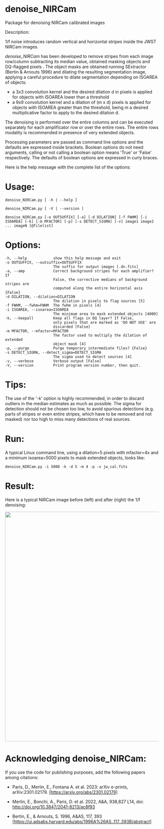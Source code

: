 # denoise_NIRCam

Package for denoising NIRCam calibrated images

Description: 

1/f noise introduces random vertical and horizontal stripes inside the JWST NIRCam images. 

*denoise_NIRCam* has been developed to remove stripes from each image row/column subtracting its median value, obtained
masking objects and DQ-flagged pixels . The object masks are obtained running SExtractor (Bertin & Arnouts 1996) and dilating 
the resulting segmentation image, applying a careful procedure to dilate segmentation depending on ISOAREA of objects:
-  a 3x3 convolution kernel and the desired dilation d in pixels is applied for objects with ISOAREA lower than a threshold
-  a 9x9 convolution kernel and a dilation of (m x d) pixels is applied for objects with ISOAREA greater than the threshold, 
being m a desired multiplicative factor to apply to the desired dilation d.

The denoising is performed over the entire columns and can be executed separately for each amplificator row or over 
the entire rows. The entire rows modality is recommended in presence of very extended objects.

Processing parameters are passed as command line options and the defaults are expressed inside brackets. 
Boolean options do not need arguments, calling or not calling a boolean option means 'True' or 'False' 
respectively. The defaults of boolean options are expressed in curly braces.

Here is the help message with the complete list of the options:

# Usage: 

    denoise_NIRCam.py [ -h | --help ]

    denoise_NIRCam.py [ -V | --version ]

    denoise_NIRCam.py [-o OUTSUFFIX] [-a] [-d DILATION] [-f FWHM] [-i ISOAREA] [-k] [-m MFACTOR] [-p] [-s DETECT_SIGMA] [-v] image1 image2 ... imageN [@filelist]

# Options:


    -h, --help            show this help message and exit
    -o OUTSUFFIX, --outsuffix=OUTSUFFIX
                          The suffix for output images [.dn.fits]
    -a, --amp             Correct background stripes for each amplifier? If
                          False, the corrective medians of background stripes are 
                          computed along the entire horizontal axis {False}
    -d DILATION, --dilation=DILATION
                          The dilation in pixels to flag sources [5]
    -f FWHM, --fwhm=FWHM  The fwhm in pixels [4]
    -i ISOAREA, --isoarea=ISOAREA
                          The minimum area to mask extended objects [4000]
    -k, --keepall         Keep all flags in DQ layer? If False,
                          only pixels that are marked as 'DO NOT USE' are
                          discarded [False]
    -m MFACTOR, --mfactor=MFACTOR
                          The factor used to multiply the dilation of extended
                          object mask [4]
    -p, --purge           Purge temporary intermediate files? {False}
    -s DETECT_SIGMA, --detect_sigma=DETECT_SIGMA
                          The sigma used to detect sources [4]
    -v, --verbose         Verbose output [False]
    -V, --version         Print program version number, then quit.

# Tips:

The use of the '-k' option is highly recommended, in order to discard outliers in the median estimates as much as possible. 
The sigma for detection should not be chosen too low, to avoid spurious detections (e.g. parts of stripes or even entire stripes, which have 
to be removed and not masked) nor too high to miss many detections of real sources. 

# Run:

A typical Linux command line, using a dilation=5 pixels with mfactor=4x and a minimum isoarea=5000 pixels to mask extended objects, looks like:

    denoise_NIRCam.py -i 5000 -k -d 5 -m 4 -p -v jw_cal.fits 
    
# Result:

Here is a typical NIRCam image before (left) and after (right) the 1/f denoising:

<img src="https://user-images.githubusercontent.com/68115391/222123579-fe481925-48cf-4468-9fe5-c6e16672ccb4.jpeg" width="750" />



# Acknowledging denoise_NIRCam: 

If you use the code for publishing purposes, add the following papers among citations:

- Paris, D., Merlin, E., Fontana A. et al. 2023: arXiv e-prints, arXiv:2301.02179. [https://arxiv.org/abs/2301.02179]

- Merlin, E., Bonchi, A., Paris, D. et al. 2022, A&A, 938,827 L14, doi: http://doi.org/10.3847/2041-8213/ac8f93

- Bertin, E., & Arnouts, S. 1996, A&AS, 117, 393 [https://ui.adsabs.harvard.edu/abs/1996A%26AS..117..393B/abstract]

